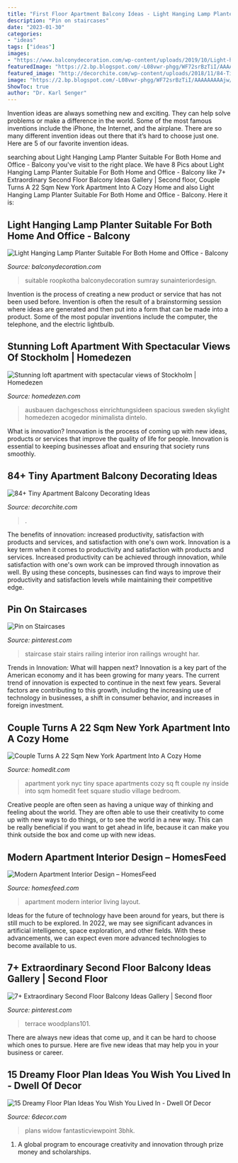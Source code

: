 ```yaml
---
title: "First Floor Apartment Balcony Ideas - Light Hanging Lamp Planter Suitable For Both Home And Office"
description: "Pin on staircases"
date: "2023-01-30"
categories:
- "ideas"
tags: ["ideas"]
images:
- "https://www.balconydecoration.com/wp-content/uploads/2019/10/Light-hanging-lamp-planter-32.jpg"
featuredImage: "https://2.bp.blogspot.com/-L08vwr-phgg/WF72srBzTiI/AAAAAAAAAjw/be5ugPeXXMgXQGkymJ9pRb0a1MYA8tb0ACLcB/s1600/floor-plans-3.jpg"
featured_image: "http://decorchite.com/wp-content/uploads/2018/11/84-Tiny-Apartment-Balcony-Decorating-Ideas-76.jpg"
image: "https://2.bp.blogspot.com/-L08vwr-phgg/WF72srBzTiI/AAAAAAAAAjw/be5ugPeXXMgXQGkymJ9pRb0a1MYA8tb0ACLcB/s1600/floor-plans-3.jpg"
ShowToc: true
author: "Dr. Karl Senger"
---
```



Invention ideas are always something new and exciting. They can help solve problems or make a difference in the world. Some of the most famous inventions include the iPhone, the Internet, and the airplane. There are so many different invention ideas out there that it’s hard to choose just one. Here are 5 of our favorite invention ideas.

	

		
searching about Light Hanging Lamp Planter Suitable For Both Home and Office - Balcony you've visit to the right place. We have 8 Pics about Light Hanging Lamp Planter Suitable For Both Home and Office - Balcony like 7+ Extraordinary Second Floor Balcony Ideas Gallery | Second floor, Couple Turns A 22 Sqm New York Apartment Into A Cozy Home and also Light Hanging Lamp Planter Suitable For Both Home and Office - Balcony. Here it is:
		
    
## Light Hanging Lamp Planter Suitable For Both Home And Office - Balcony

<img loading=lazy src="https://www.balconydecoration.com/wp-content/uploads/2019/10/Light-hanging-lamp-planter-32.jpg" onerror="this.onerror=null;this.src='https://tse4.mm.bing.net/th?id=OIP.XE-1awKPrSN6soc9pYrx5gHaJ4&amp;pid=15.1';" alt="Light Hanging Lamp Planter Suitable For Both Home and Office - Balcony">

_Source: balconydecoration.com_

>suitable roopkotha balconydecoration sumray sunainteriordesign. 

	

Invention is the process of creating a new product or service that has not been used before. Invention is often the result of a brainstorming session where ideas are generated and then put into a form that can be made into a product. Some of the most popular inventions include the computer, the telephone, and the electric lightbulb.

    
## Stunning Loft Apartment With Spectacular Views Of Stockholm | Homedezen

<img loading=lazy src="http://www.homedezen.com/wp-content/uploads/2014/04/Stunning-loft-apartment-with-spectacular-views-of-Stockholm-07.jpg" onerror="this.onerror=null;this.src='https://tse4.mm.bing.net/th?id=OIP.d_K9FTRXYa9G--SDw6AmFAHaE7&amp;pid=15.1';" alt="Stunning loft apartment with spectacular views of Stockholm | Homedezen">

_Source: homedezen.com_

>ausbauen dachgeschoss einrichtungsideen spacious sweden skylight homedezen acogedor minimalista dintelo. 

	

What is innovation?
Innovation is the process of coming up with new ideas, products or services that improve the quality of life for people. Innovation is essential to keeping businesses afloat and ensuring that society runs smoothly.

    
## 84+ Tiny Apartment Balcony Decorating Ideas

<img loading=lazy src="http://decorchite.com/wp-content/uploads/2018/11/84-Tiny-Apartment-Balcony-Decorating-Ideas-76.jpg" onerror="this.onerror=null;this.src='https://tse4.mm.bing.net/th?id=OIP.qXTwy6cHS5Yq2qKGWSZX5wHaJ3&amp;pid=15.1';" alt="84+ Tiny Apartment Balcony Decorating Ideas">

_Source: decorchite.com_

>. 

	

The benefits of innovation: increased productivity, satisfaction with products and services, and satisfaction with one's own work.
Innovation is a key term when it comes to productivity and satisfaction with products and services. Increased productivity can be achieved through innovation, while satisfaction with one's own work can be improved through innovation as well. By using these concepts, businesses can find ways to improve their productivity and satisfaction levels while maintaining their competitive edge.

    
## Pin On Staircases

<img loading=lazy src="https://i.pinimg.com/736x/2a/27/28/2a2728797f1806735c004c072fc4d3d8--barbie-dream-wrought-iron.jpg" onerror="this.onerror=null;this.src='https://tse2.mm.bing.net/th?id=OIP.bx6NJwgogXkgycJGyHhWrwHaLH&amp;pid=15.1';" alt="Pin on Staircases">

_Source: pinterest.com_

>staircase stair stairs railing interior iron railings wrought har. 

	

Trends in Innovation: What will happen next?
Innovation is a key part of the American economy and it has been growing for many years. The current trend of innovation is expected to continue in the next few years. Several factors are contributing to this growth, including the increasing use of technology in businesses, a shift in consumer behavior, and increases in foreign investment.

    
## Couple Turns A 22 Sqm New York Apartment Into A Cozy Home

<img loading=lazy src="http://cdn.homedit.com/wp-content/uploads/2014/09/242-Sq-Ft-NYC-Apartment-open-space.jpg" onerror="this.onerror=null;this.src='https://tse4.mm.bing.net/th?id=OIP.W41EciI0WjppGAtJ7mbCvgHaE_&amp;pid=15.1';" alt="Couple Turns A 22 Sqm New York Apartment Into A Cozy Home">

_Source: homedit.com_

>apartment york nyc tiny space apartments cozy sq ft couple ny inside into sqm homedit feet square studio village bedroom. 

	

Creative people are often seen as having a unique way of thinking and feeling about the world. They are often able to use their creativity to come up with new ways to do things, or to see the world in a new way. This can be really beneficial if you want to get ahead in life, because it can make you think outside the box and come up with new ideas.

    
## Modern Apartment Interior Design – HomesFeed

<img loading=lazy src="https://homesfeed.com/wp-content/uploads/2015/11/Modern-Apartment-Interior-For-Living-Room-WIth-Bookshelfs.jpg" onerror="this.onerror=null;this.src='https://tse3.mm.bing.net/th?id=OIP.uSDyT5AMr3TKcX4m40wJbgHaEG&amp;pid=15.1';" alt="Modern Apartment Interior Design – HomesFeed">

_Source: homesfeed.com_

>apartment modern interior living layout. 

	

Ideas for the future of technology have been around for years, but there is still much to be explored. In 2022, we may see significant advances in artificial intelligence, space exploration, and other fields. With these advancements, we can expect even more advanced technologies to become available to us.

    
## 7+ Extraordinary Second Floor Balcony Ideas Gallery | Second Floor

<img loading=lazy src="https://i.pinimg.com/736x/71/68/56/7168561ff786c37763d8ae9d8b9dad3b.jpg" onerror="this.onerror=null;this.src='https://tse2.mm.bing.net/th?id=OIP.ryUNYoeLX7HrIaS0N_ajpwHaJ4&amp;pid=15.1';" alt="7+ Extraordinary Second Floor Balcony Ideas Gallery | Second floor">

_Source: pinterest.com_

>terrace woodplans101. 

	

There are always new ideas that come up, and it can be hard to choose which ones to pursue. Here are five new ideas that may help you in your business or career.

    
## 15 Dreamy Floor Plan Ideas You Wish You Lived In - Dwell Of Decor

<img loading=lazy src="https://2.bp.blogspot.com/-L08vwr-phgg/WF72srBzTiI/AAAAAAAAAjw/be5ugPeXXMgXQGkymJ9pRb0a1MYA8tb0ACLcB/s1600/floor-plans-3.jpg" onerror="this.onerror=null;this.src='https://tse2.mm.bing.net/th?id=OIP.Tbb63lcVPnREQhJhOXO6nQHaE3&amp;pid=15.1';" alt="15 Dreamy Floor Plan Ideas You Wish You Lived In - Dwell Of Decor">

_Source: 6decor.com_

>plans widow fantasticviewpoint 3bhk. 

	

1. A global program to encourage creativity and innovation through prize money and scholarships. 

